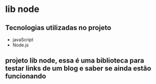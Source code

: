 # lib node 
## Tecnologias utilizadas no projeto
* javaScript
* Node.js
## projeto lib node, essa é uma biblioteca para testar links de um blog e saber se ainda estão funcionando
